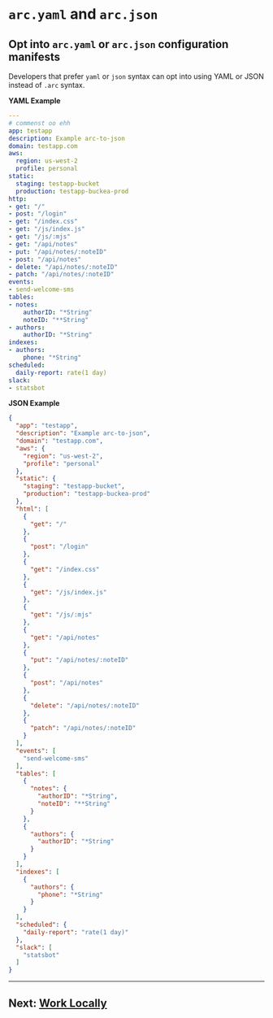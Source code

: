 # `arc.yaml` and `arc.json`

## Opt into `arc.yaml` or `arc.json` configuration manifests

Developers that prefer `yaml` or `json` syntax can opt into using YAML or JSON instead of `.arc` syntax.

**YAML Example**

```yaml
---
# commenst oo ehh
app: testapp
description: Example arc-to-json
domain: testapp.com
aws:
  region: us-west-2
  profile: personal
static:
  staging: testapp-bucket
  production: testapp-buckea-prod
http:
- get: "/"
- post: "/login"
- get: "/index.css"
- get: "/js/index.js"
- get: "/js/:mjs"
- get: "/api/notes"
- put: "/api/notes/:noteID"
- post: "/api/notes"
- delete: "/api/notes/:noteID"
- patch: "/api/notes/:noteID"
events:
- send-welcome-sms
tables:
- notes:
    authorID: "*String"
    noteID: "**String"
- authors:
    authorID: "*String"
indexes:
- authors:
    phone: "*String"
scheduled:
  daily-report: rate(1 day)
slack:
- statsbot
```

**JSON Example**

```json
{
  "app": "testapp",
  "description": "Example arc-to-json",
  "domain": "testapp.com",
  "aws": {
    "region": "us-west-2",
    "profile": "personal"
  },
  "static": {
    "staging": "testapp-bucket",
    "production": "testapp-buckea-prod"
  },
  "html": [
    {
      "get": "/"
    },
    {
      "post": "/login"
    },
    {
      "get": "/index.css"
    },
    {
      "get": "/js/index.js"
    },
    {
      "get": "/js/:mjs"
    },
    {
      "get": "/api/notes"
    },
    {
      "put": "/api/notes/:noteID"
    },
    {
      "post": "/api/notes"
    },
    {
      "delete": "/api/notes/:noteID"
    },
    {
      "patch": "/api/notes/:noteID"
    }
  ],
  "events": [
    "send-welcome-sms"
  ],
  "tables": [
    {
      "notes": {
        "authorID": "*String",
        "noteID": "**String"
      }
    },
    {
      "authors": {
        "authorID": "*String"
      }
    }
  ],
  "indexes": [
    {
      "authors": {
        "phone": "*String"
      }
    }
  ],
  "scheduled": {
    "daily-report": "rate(1 day)"
  },
  "slack": [
    "statsbot"
  ]
}
```

<hr>


## Next: [Work Locally](/guides/offline)
